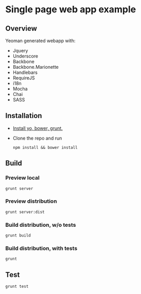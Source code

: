 # Single page web app example

## Overview
Yeoman generated webapp with:

* Jquery
* Underscore
* Backbone
* Backbone.Marionette
* Handlebars
* RequireJS
* i18n
* Mocha
* Chai
* SASS

## Installation

* [Install yo, bower, grunt.](http://yeoman.io/gettingstarted.html)

* Clone the repo and run

    ```shell
    npm install && bower install
    ```

## Build

### Preview local

```shell
grunt server
```

### Preview distribution

```shell
grunt server:dist
```

### Build distribution, w/o tests

```shell
grunt build
```

### Build distribution, with tests

```shell
grunt
```

## Test

```shell
grunt test
```